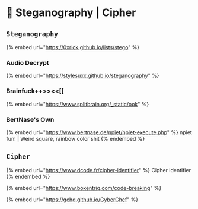 # 🎨 Steganography | Cipher

## `Steganography`

{% embed url="https://0xrick.github.io/lists/stego" %}

### Audio Decrypt&#x20;

{% embed url="https://stylesuxx.github.io/steganography" %}

### Brainfuck++>><<\[\[&#x20;

{% embed url="https://www.splitbrain.org/_static/ook" %}

### BertNase's Own

{% embed url="https://www.bertnase.de/npiet/npiet-execute.php" %}
npiet fun! | Weird square, rainbow color shit
{% endembed %}

## `Cipher`

{% embed url="https://www.dcode.fr/cipher-identifier" %}
Cipher identifier
{% endembed %}

{% embed url="https://www.boxentriq.com/code-breaking" %}

{% embed url="https://gchq.github.io/CyberChef" %}

